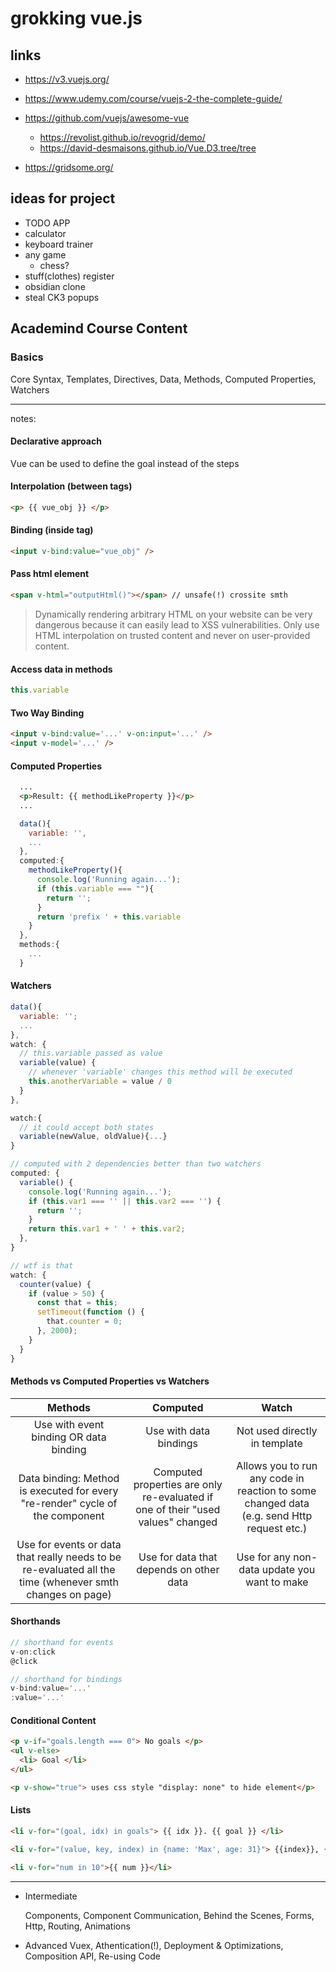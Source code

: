 # grokking vue.js

## links
- https://v3.vuejs.org/
- https://www.udemy.com/course/vuejs-2-the-complete-guide/

- https://github.com/vuejs/awesome-vue
  - https://revolist.github.io/revogrid/demo/
  - https://david-desmaisons.github.io/Vue.D3.tree/tree
- https://gridsome.org/

## ideas for project
- TODO APP
- calculator
- keyboard trainer
- any game
  - chess?
- stuff(clothes) register
- obsidian clone
- steal CK3 popups

## Academind Course Content
### Basics
  
  Core Syntax, Templates, Directives, Data, Methods, Computed Properties, Watchers
  ___
  notes:

#### Declarative approach
Vue can be used to define the goal instead of the steps

#### Interpolation (between tags)
 ```html
<p> {{ vue_obj }} </p>
 ```

#### Binding (inside tag)
 ```html
<input v-bind:value="vue_obj" />
 ```
 #### Pass html element
 ```html
<span v-html="outputHtml()"></span> // unsafe(!) crossite smth
 ```
 >Dynamically rendering arbitrary HTML on your website can be very dangerous because it can easily lead to XSS vulnerabilities. Only use HTML interpolation on trusted content and never on user-provided content.

#### Access data in methods
 ```js
 this.variable
 ```

#### Two Way Binding
```html
<input v-bind:value='...' v-on:input='...' />
<input v-model='...' />
```

#### Computed Properties
```html
  ...
  <p>Result: {{ methodLikeProperty }}</p>
  ...
```
```js
  data(){
    variable: '',
    ...
  },
  computed:{
    methodLikeProperty(){
      console.log('Running again...');
      if (this.variable === ""){
        return '';
      }
      return 'prefix ' + this.variable
    }
  },
  methods:{
    ...
  }
```

#### Watchers
```js
data(){
  variable: '';
  ...
},
watch: {
  // this.variable passed as value
  variable(value) {
    // whenever 'variable' changes this method will be executed
    this.anotherVariable = value / 0
  }
},
```
```js
watch:{
  // it could accept both states
  variable(newValue, oldValue){...}
}
```
```js
// computed with 2 dependencies better than two watchers
computed: {
  variable() {
    console.log('Running again...');
    if (this.var1 === '' || this.var2 === '') {
      return '';
    }
    return this.var1 + ' ' + this.var2;
  },
}
```
```js
// wtf is that
watch: {
  counter(value) {
    if (value > 50) {
      const that = this;
      setTimeout(function () {
        that.counter = 0;
      }, 2000);
    }
  }
}
```

#### Methods vs Computed Properties vs Watchers
|                                                 Methods                                                  |                                    Computed                                     |                                           Watch                                           |
| :------------------------------------------------------------------------------------------------------: | :-----------------------------------------------------------------------------: | :---------------------------------------------------------------------------------------: |
|                                  Use with event binding OR data binding                                  |                             Use with data bindings                              |                               Not used directly in template                               |
|              Data binding: Method is executed for every "re-render" cycle of the component               | Computed properties are only re-evaluated if one of their "used values" changed | Allows you to run any code in reaction to some changed data (e.g. send Http request etc.) |
| Use for events or data that really needs to be re-evaluated all the time (whenever smth changes on page) |                     Use for data that depends on other data                     |                       Use for any non-data update you want to make                        |

#### Shorthands 
```js
// shorthand for events
v-on:click
@click
```
```js
// shorthand for bindings
v-bind:value='...'
:value='...'
```

#### Conditional Content
```html
<p v-if="goals.length === 0"> No goals </p>
<ul v-else>
  <li> Goal </li>
</ul>
```
```html
<p v-show="true"> uses css style "display: none" to hide element</p>
```
#### Lists
```html
<li v-for="(goal, idx) in goals"> {{ idx }}. {{ goal }} </li>

<li v-for="(value, key, index) in {name: 'Max', age: 31}"> {{index}}, {{key}}, {{value}} </li>

<li v-for="num in 10">{{ num }}</li>
```
___

- Intermediate

  Components, Component Communication, Behind the Scenes, Forms, Http, Routing, Animations

- Advanced
  Vuex, Athentication(!), Deployment & Optimizations, Composition API, Re-using Code